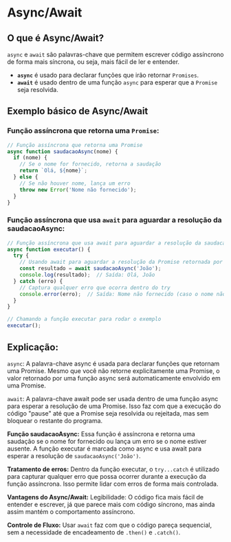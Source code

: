 # Async/Await

## O que é Async/Await?
`async` e `await` são palavras-chave que permitem escrever código assíncrono de forma mais síncrona, ou seja, mais fácil de ler e entender.  
- **`async`** é usado para declarar funções que irão retornar `Promises`.  
- **`await`** é usado dentro de uma função `async` para esperar que a `Promise` seja resolvida.

## Exemplo básico de Async/Await

### Função assíncrona que retorna uma `Promise`:
```javascript
// Função assíncrona que retorna uma Promise
async function saudacaoAsync(nome) {
  if (nome) {
    // Se o nome for fornecido, retorna a saudação
    return `Olá, ${nome}`;
  } else {
    // Se não houver nome, lança um erro
    throw new Error('Nome não fornecido');
  }
}
```

### Função assíncrona que usa `await` para aguardar a resolução da saudacaoAsync:

```javascript
// Função assíncrona que usa await para aguardar a resolução da saudacaoAsync
async function executar() {
  try {
    // Usando await para aguardar a resolução da Promise retornada por saudacaoAsync
    const resultado = await saudacaoAsync('João');
    console.log(resultado);  // Saída: Olá, João
  } catch (erro) {
    // Captura qualquer erro que ocorra dentro do try
    console.error(erro);  // Saída: Nome não fornecido (caso o nome não seja fornecido)
  }
}

// Chamando a função executar para rodar o exemplo
executar();
```

## Explicação:
`async`: A palavra-chave async é usada para declarar funções que retornam uma Promise. Mesmo que você não retorne explicitamente uma Promise, o valor retornado por uma função async será automaticamente envolvido em uma Promise.

`await`: A palavra-chave await pode ser usada dentro de uma função async para esperar a resolução de uma Promise. Isso faz com que a execução do código "pause" até que a Promise seja resolvida ou rejeitada, mas sem bloquear o restante do programa.

**Função saudacaoAsync:** Essa função é assíncrona e retorna uma saudação se o nome for fornecido ou lança um erro se o nome estiver ausente. A função executar é marcada como async e usa await para esperar a resolução de `saudacaoAsync('João')`.

**Tratamento de erros:** Dentro da função executar, o `try...catch` é utilizado para capturar qualquer erro que possa ocorrer durante a execução da função assíncrona. Isso permite lidar com erros de forma mais controlada.

**Vantagens do Async/Await:** Legibilidade: O código fica mais fácil de entender e escrever, já que parece mais com código síncrono, mas ainda assim mantém o comportamento assíncrono.

**Controle de Fluxo:** Usar `await` faz com que o código pareça sequencial, sem a necessidade de encadeamento de `.then()` e `.catch()`.
